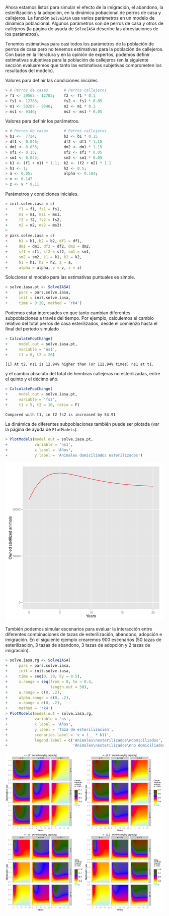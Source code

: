 



Ahora estamos listos para simular el efecto de la imigración, el abandono, la esterilización y la adopción, en la dinámica pobacional de perros de casa y callejeros. La función `SolveIASA` usa varios parámetros en un modelo de dinámica poblacional. Algunos parámetros son de perros de casa y otros de callejeros (la página de ayuda de `SolveIASA` describe las abreviaciones de los parámetros).  

Tenemos estimativas para casi todos los parámetros de la población de perros de casa pero no tenemos estimativas para la población de callejeros. Con base en la literatura y en la opinión de expertos, podemos definir estimativas subjetivas para la población de callejeros (en la siguiente sección evaluaremos que tanto las estimativas subjetivas comprometen los resultados del modelo).

Valores para definir las condiciones iniciales.


```r
> # Perros de casas       # Perros callejeros
> f1 <- 39565 - 12783;    f2 <- f1 * 0.1
> fs1 <- 12783;           fs2 <- fs1 * 0.05
> m1 <- 50289 - 9346;     m2 <- m1 * 0.1
> ms1 <- 9346;            ms2 <- ms1 * 0.05
```

Valores para definir los parámetros.


```r
> # Perros de casas       # Perros callejeros
> b1 <-  7724;            b2 <- b1 * 0.15
> df1 <- 0.046;           df2 <- df1 * 1.15
> dm1 <- 0.053;           dm2 <- dm1 * 1.15
> sf1 <- 0.13;            sf2 <- sf1 * 0.05
> sm1 <- 0.043;           sm2 <- sm1 * 0.05
> k1 <- (f1 + m1) * 1.1;  k2 <- (f2 + m2) * 1.1
> h1 <- 1;                h2 <- 0.5;
> a <- 0.05;              alpha <- 0.104;
> v <- 0.147
> z <- v * 0.11
```

Parámetros y condiciones iniciales.


```r
> init.solve.iasa = c(
+     f1 = f1, fs1 = fs1,
+     m1 = m1, ms1 = ms1,
+     f2 = f2, fs2 = fs2,
+     m2 = m2, ms2 = ms2)
> 
> pars.solve.iasa = c(
+     b1 = b1, b2 = b2, df1 = df1,
+     dm1 = dm1, df2 = df2, dm2 = dm2,
+     sf1 = sf1, sf2 = sf2, sm1 = sm1,
+     sm2 = sm2, k1 = k1, k2 = k2,
+     h1 = h1, h2 = h2, a = a,
+     alpha = alpha, v = v, z = z)
```

Solucionar el modelo para las estimativas puntuales es simple.


```r
> solve.iasa.pt <- SolveIASA(
+     pars = pars.solve.iasa,
+     init = init.solve.iasa,
+     time = 0:20, method = 'rk4')
```

Podemos estar interesados en que tanto cambian diferentes subpoblaciones a través del tiempo. Por ejemplo, calculemos el cambio relativo del total perros de casa esterilizados, desde el comienzo hasta el final del periodo simulado


```r
> CalculatePopChange(
+     model.out = solve.iasa.pt,
+     variable = 'ns1',
+     t1 = 0, t2 = 20)
```

```
[1] At t2, ns1 is 12.94% higher than (or 112.94% times) ns1 at t1.
```

y el cambio absoluto del total de hembras callejeras no esterilizadas, entre el quinto y el décimo año.


```r
> CalculatePopChange(
+     model.out = solve.iasa.pt,
+     variable = 'fs2',
+     t1 = 5, t2 = 10, ratio = F)
```

```
Compared with t1, in t2 fs2 is increased by 54.91
```

La dinámica de diferentes subpoblaciones también puede ser plotada (var la página de ayuda de `PlotModels`).


```r
> PlotModels(model.out = solve.iasa.pt,
+            variable = 'ns1',
+            x.label = 'Años',
+            y.label = 'Animales domiciliados esterilizados')
```

![plot of chunk point_estimates_simulation](figures/point_estimates_simulation-1.png) 

También podemos simular escenarios para evaluar la interacción entre diferentes combinaciones de tazas de esterilización, abandono, adopción e imigración. En el siguiente ejemplo crearemos 900 escenarios (50 tazas de esterilización, 3 tazas de abandono, 3 tazas de adopción y 2 tazas de imigración).


```r
> solve.iasa.rg <- SolveIASA(
+     pars = pars.solve.iasa,
+     init = init.solve.iasa,
+     time = seq(0, 20, by = 0.5),
+     s.range = seq(from = 0, to = 0.4,
+                   length.out = 50),
+     a.range = c(0, .2),
+     alpha.range = c(0, .2),
+     v.range = c(0, .2),
+     method = 'rk4')
> PlotModels(model.out = solve.iasa.rg,
+            variable = 'ns',
+            x.label = 'Años',
+            y.label = 'Taza de esterilización',
+            scenarios.label = 'v = (__ * k1)',
+            legend.label = c('Animales\nesterilizados\ndomiciliados',
+                             'Animales\nesterilizados\nno domiciliados'))
```

![plot of chunk scenarios](figures/scenarios-1.png) 
